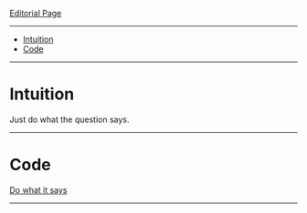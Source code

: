 [Editorial Page](../fractal-set-2.md)

----

<!-- vim-markdown-toc GFM -->

* [Intuition](#intuition)
* [Code](#code)

<!-- vim-markdown-toc -->

----

# Intuition

Just do what the question says.

----

# Code
[Do what it says](solution.cpp)

----
